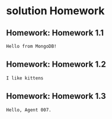# solution Homework

## Homework: Homework 1.1


`Hello from MongoDB!`

## Homework: Homework 1.2

`I like kittens`

## Homework: Homework 1.3

`Hello, Agent 007.`
